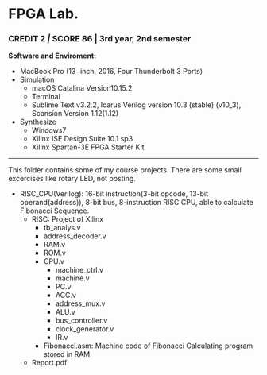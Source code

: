 # FPGA Lab.

### CREDIT 2 *|* SCORE 86 | 3rd year, 2nd semester

**Software and Enviroment:**

- MacBook Pro (13−inch, 2016, Four Thunderbolt 3 Ports)
- Simulation
  - macOS Catalina Version10.15.2
  - Terminal
  - Sublime Text v3.2.2, Icarus Verilog version 10.3 (stable) (v10_3), Scansion Version 1.12(1.12)
- Synthesize
  - Windows7
  - Xilinx ISE Design Suite 10.1 sp3
  - Xilinx Spartan-3E FPGA Starter Kit

***

This folder contains some of my course projects. There are some small excercises like rotary LED, not posting.

- RISC_CPU(Verilog): 16-bit instruction(3-bit opcode, 13-bit operand(address)), 8-bit bus, 8-instruction RISC CPU, able to calculate Fibonacci Sequence.
  - RISC: Project of Xilinx
    - tb_analys.v
    - address_decoder.v
    - RAM.v
    - ROM.v
    - CPU.v
      - machine_ctrl.v
      - machine.v
      - PC.v
      - ACC.v
      - address_mux.v
      - ALU.v
      - bus_controller.v
      - clock_generator.v
      - IR.v
    - Fibonacci.asm: Machine code of Fibonacci Calculating program stored in RAM
  - Report.pdf

